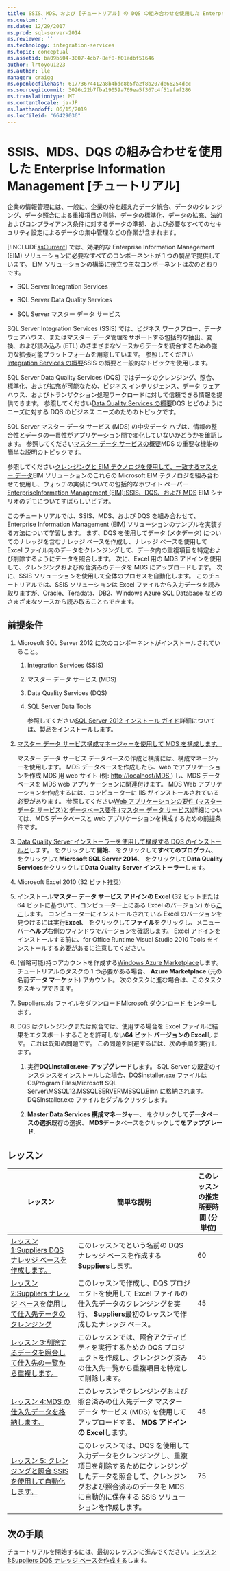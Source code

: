 ```yaml
---
title: SSIS、MDS、および [チュートリアル] の DQS の組み合わせを使用した Enterprise Information Management |Microsoft Docs
ms.custom: ''
ms.date: 12/29/2017
ms.prod: sql-server-2014
ms.reviewer: ''
ms.technology: integration-services
ms.topic: conceptual
ms.assetid: ba09b504-3007-4cb7-8ef8-f01adbf51646
author: lrtoyou1223
ms.author: lle
manager: craigg
ms.openlocfilehash: 61773674412a8b4bdd8b5fa2f8b207de66254dcc
ms.sourcegitcommit: 3026c22b7fba19059a769ea5f367c4f51efaf286
ms.translationtype: MT
ms.contentlocale: ja-JP
ms.lasthandoff: 06/15/2019
ms.locfileid: "66429036"
---
```

# <a name="enterprise-information-management-using-ssis-mds-and-dqs-together-tutorial"></a>SSIS、MDS、DQS の組み合わせを使用した Enterprise Information Management [チュートリアル]
  企業の情報管理には、一般に、企業の枠を超えたデータ統合、データのクレンジング、データ照合による重複項目の削除、データの標準化、データの拡充、法的およびコンプライアンス条件に対するデータの準拠、および必要なすべてのセキュリティ設定によるデータの集中管理などの作業が含まれます。  
  
 [!INCLUDE[ssCurrent](../includes/sscurrent-md.md)] では、効果的な Enterprise Information Management (EIM) ソリューションに必要なすべてのコンポーネントが 1 つの製品で提供しています。 EIM ソリューションの構築に役立つ主なコンポーネントは次のとおりです。  
  
-   SQL Server Integration Services  
  
-   SQL Server Data Quality Services  
  
-   SQL Server マスター データ サービス  
  
 SQL Server Integration Services (SSIS) では、ビジネス ワークフロー、データ ウェアハウス、またはマスター データ管理をサポートする包括的な抽出、変換、および読み込み (ETL) のさまざまなソースからデータを統合するための強力な拡張可能プラットフォームを用意しています。 参照してください[Integration Services の概要](https://msdn.microsoft.com/library/ms141263\(SQL.105\).aspx)SSIS の概要と一般的なトピックを使用します。  
  
 SQL Server Data Quality Services (DQS) ではデータのクレンジング、照合、標準化、および拡充が可能なため、ビジネス インテリジェンス、データ ウェアハウス、およびトランザクション処理ワークロードに対して信頼できる情報を提供できます。 参照してください[Data Quality Services の概要](https://msdn.microsoft.com/library/ff877917.aspx)DQS とどのようにニーズに対する DQS のビジネス ニーズのためのトピックです。  
  
 SQL Server マスター データ サービス (MDS) の中央データ ハブは、情報の整合性とデータの一貫性がアプリケーション間で変化していないかどうかを確認します。 参照してください[マスター データ サービスの概要](../master-data-services/master-data-services-overview-mds.md)MDS の重要な機能の簡単な説明のトピックです。  
  
 参照してください[クレンジングと EIM テクノロジを使用して、一致するマスター データ](https://msdn.microsoft.com/library/hh403491.aspx)EIM ソリューションのこれらの Microsoft EIM テクノロジを組み合わせて使用し、ウォッチの実装についての包括的なホワイト ペーパー [EnterpriseInformation Management (EIM):SSIS、DQS、および MDS](https://go.microsoft.com/fwlink/?LinkId=258672) EIM シナリオのデモについてすばらしいビデオ。  
  
 このチュートリアルでは、SSIS、MDS、および DQS を組み合わせて、Enterprise Information Management (EIM) ソリューションのサンプルを実装する方法について学習します。 まず、DQS を使用してデータ (メタデータ) についてのナレッジを含むナレッジ ベースを作成し、ナレッジ ベースを使用して Excel ファイル内のデータをクレンジングして、データ内の重複項目を特定および削除するようにデータを照合します。 次に、Excel 用の MDS アドインを使用して、クレンジングおよび照合済みのデータを MDS にアップロードします。 次に、SSIS ソリューションを使用して全体のプロセスを自動化します。 このチュートリアルでは、SSIS ソリューションは Excel ファイルから入力データを読み取りますが、Oracle、Teradata、DB2、Windows Azure SQL Database などのさまざまなソースから読み取ることもできます。  
  
## <a name="prerequisites"></a>前提条件  
  
1.  Microsoft SQL Server 2012 に次のコンポーネントがインストールされていること。  
  
    1.  Integration Services (SSIS)  
  
    2.  マスター データ サービス (MDS)  
  
    3.  Data Quality Services (DQS)  
  
    4.  SQL Server Data Tools  
  
         参照してください[SQL Server 2012 インストール ガイド](../database-engine/install-windows/installation-for-sql-server.md)詳細については、製品をインストールします。  
  
2.  [マスター データ サービス構成マネージャーを使用して MDS を構成します。](https://msdn.microsoft.com/library/ee633884.aspx)  
  
     マスター データ サービス データベースの作成と構成には、構成マネージャーを使用します。 MDS データベースを作成したら、web でアプリケーションを作成 MDS 用 web サイト (例: [ http://localhost/MDS ](http://localhost/MDS)) し、MDS データベースを MDS web アプリケーションに関連付けます。 MDS Web アプリケーションを作成するには、コンピューターに IIS がインストールされている必要があります。 参照してください[Web アプリケーションの要件 (マスター データ サービス)](https://msdn.microsoft.com/library/ee633744.aspx)と[データベース要件 (マスター データ サービス)](https://msdn.microsoft.com/library/ee633767.aspx)詳細については、MDS データベースと web アプリケーションを構成するための前提条件です。  
  
3.  [Data Quality Server インストーラーを使用して構成する DQS のインストールと](https://msdn.microsoft.com/library/hh231682.aspx)します。 をクリックして**開始**、 をクリックして**すべてのプログラム**、 をクリックして**Microsoft SQL Server 2014**、 をクリックして**Data Quality Services**をクリックして**Data Quality Server インストーラー**します。  
  
4.  Microsoft Excel 2010 (32 ビット推奨)  
  
5.  インストール**マスター データ サービス アドインの Excel** (32 ビットまたは 64 ビットに基づいて、コンピューター上にある Excel のバージョン) から[ここ](https://www.microsoft.com/download/details.aspx?id=29064)します。 コンピューターにインストールされている Excel のバージョンを見つけるには実行**Excel**、 をクリックして**ファイル**をクリックし、メニュー バー**ヘルプ**右側のウィンドウでバージョンを確認します。 Excel アドインをインストールする前に、for Office Runtime Visual Studio 2010 Tools をインストールする必要があるに注意してください。  
  
6.  (省略可能)持つアカウントを作成する[Windows Azure Marketplace](https://azuremarketplace.microsoft.com/marketplace/)します。 チュートリアルのタスクの 1 つ必要がある場合、 **Azure Marketplace** (元の名前**データ マーケット**) アカウント。 次のタスクに進む場合は、このタスクをスキップできます。  
  
7.  Suppliers.xls ファイルをダウンロード[Microsoft ダウンロード センター](https://www.microsoft.com/download/details.aspx?id=50426)します。  
  
8.  DQS はクレンジングまたは照合では、使用する場合を Excel ファイルに結果をエクスポートすることを許可しない**64 ビット バージョンの Excel**します。 これは既知の問題です。 この問題を回避するには、次の手順を実行します。  
  
    1.  実行**DQLInstaller.exe-アップグレード**します。 SQL Server の既定のインスタンスをインストールした場合、DQSinstaller.exe ファイルは C:\Program Files\Microsoft SQL Server\MSSQL12.MSSQLSERVER\MSSQL\Binn に格納されます。 DQSInstaller.exe ファイルをダブルクリックします。  
  
    2.  **Master Data Services 構成マネージャー**、 をクリックして**データベースの選択**既存の選択、 **MDS**データベースをクリックして**をアップグレード**.  
  
## <a name="lessons"></a>レッスン  
  
|レッスン|簡単な説明|このレッスンの推定所要時間 (分単位)|  
|------------|-----------------------|------------------------------------------------|  
|[レッスン 1:Suppliers DQS ナレッジ ベースを作成します。](../../2014/tutorials/lesson-1-creating-the-suppliers-dqs-knowledge-base.md)|このレッスンでという名前の DQS ナレッジ ベースを作成する**Suppliers**します。|60|  
|[レッスン 2:Suppliers ナレッジ ベースを使用して仕入先データのクレンジング](../../2014/tutorials/lesson-2-cleansing-supplier-data-using-the-suppliers-knowledge-base.md)|このレッスンで作成し、DQS プロジェクトを使用して Excel ファイルの仕入先データのクレンジングを実行、 **Suppliers**最初のレッスンで作成したナレッジ ベース。|45|  
|[レッスン 3:削除するデータを照合して仕入先の一覧から重複します。](../../2014/tutorials/lesson-3-matching-data-to-remove-duplicates-from-supplier-list.md)|このレッスンでは、照合アクティビティを実行するための DQS プロジェクトを作成し、クレンジング済みの仕入先一覧から重複項目を特定して削除します。|45|  
|[レッスン 4:MDS の仕入先データを格納します。](../../2014/tutorials/lesson-4-storing-supplier-data-in-mds.md)|このレッスンでクレンジングおよび照合済みの仕入先データ マスター データ サービス (MDS) を使用してアップロードする、 **MDS アドインの Excel**します。|45|  
|[レッスン 5: クレンジングと照合 SSIS を使用して自動化します。](../../2014/tutorials/lesson-5-automating-the-cleansing-and-matching-using-ssis.md)|このレッスンでは、DQS を使用して入力データをクレンジングし、重複項目を削除するためにクレンジングしたデータを照合して、クレンジングおよび照合済みのデータを MDS に自動的に保存する SSIS ソリューションを作成します。|75|  
  
## <a name="next-steps"></a>次の手順  
 チュートリアルを開始するには、最初のレッスンに進んでください。[レッスン 1:Suppliers DQS ナレッジ ベースを作成する](../../2014/tutorials/lesson-1-creating-the-suppliers-dqs-knowledge-base.md)します。  
  
  
